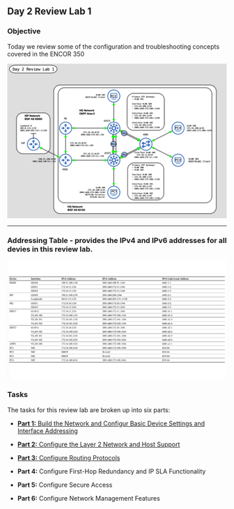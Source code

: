 ## Day 2 Review Lab 1

### Objective
Today we review some of the configuration and troubleshooting concepts covered in the ENCOR 350

![Lab topology](https://github.com/tech-zero/assets/blob/main/images/gns3-img2.png)

---

### Addressing Table - provides the IPv4 and IPv6 addresses for all devies in this review lab.
![Lab topology](https://github.com/tech-zero/assets/blob/main/images/day2addresstable.png)

### Tasks
The tasks for this review lab are broken up into six parts:
- [**Part 1:** Build the Network and Configur Basic Device Settings and Interface Addressing](https://github.com/tech-zero/assets/blob/main/Day2Lab1/Part1/README.md)

- [**Part 2:** Configure the Layer 2 Network and Host Support](https://github.com/tech-zero/assets/blob/main/Day2Lab1/Part2/README.md)

- [**Part 3:** Configure Routing Protocols](https://github.com/tech-zero/assets/blob/main/Day2Lab1/Part3/README.md)

- **Part 4:** Configure First-Hop Redundancy and IP SLA Functionality

- **Part 5:** Configure Secure Access

- **Part 6:** Configure Network Management Features
